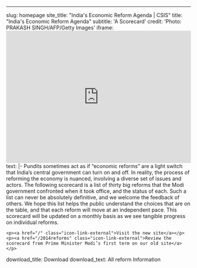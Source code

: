 ---
slug: homepage
site_title: "India's Economic Reform Agenda | CSIS"
title: "India's Economic Reform Agenda"
subtitle: 'A Scorecard'
credit: 'Photo: PRAKASH SINGH/AFP/Getty Images'
iframe: <iframe title="Modi Economic Reforms Scorecard" width="100%" height="360" src="https://www.youtube.com/embed/JL5oEXngen4?rel=0" frameborder="0" allowfullscreen=""></iframe>
text:  |-
    Pundits sometimes act as if “economic reforms” are a light switch that India’s central government can turn on and off. In reality, the process of reforming the economy is nuanced, involving a diverse set of issues and actors. The following scorecard is a list of thirty big reforms that the Modi government confronted when it took office, and the status of each. Such a list can never be absolutely definitive, and we welcome the feedback of others. We hope this list helps the public understand the choices that are on the table, and that each reform will move at an independent pace. This scorecard will be updated on a monthly basis as we see tangible progress on individual reforms.

    <p><a href="/" class="icon-link-external">Visit the new site</a></p>
    <p><a href="/2014reforms" class="icon-link-external">Review the scorecard from Prime Minister Modi’s first term on our old site</a></p>

download_title: Download
download_text: All reform Information
